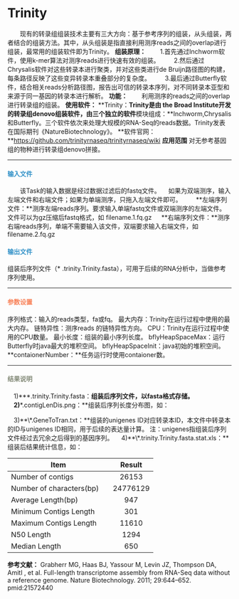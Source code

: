 # Trinity
　　现有的转录组组装技术主要有三大方向：基于参考序列的组装，从头组装，两者结合的组装方法。其中，从头组装是指直接利用测序reads之间的overlap进行组装，最常用的组装软件即为Trinity。
**组装原理：**
　　1.首先通过Inchworm软件，使用k-mer算法对测序reads进行快速有效的组装。
　　2.然后通过Chrysalis软件对这些转录本进行聚类，并对这些类进行de Bruijn路径图的构建，每条路径反映了这些变异转录本重叠部分的复杂度。
　　3.最后通过Butterfly软件，结合相关reads分析路径图，报告出可信的转录本序列，对不同转录本亚型和来源于同一基因的转录本进行解析。
**功能：**
　　利用测序的reads之间的overlap进行转录组的组装。
**使用软件：**
**Trinity：**Trinity是由 the Broad Institute开发的转录组denovo组装软件，由三个独立的软件**模块组成：**Inchworm,Chrysalis和Butterfly。三个软件依次来处理大规模的RNA-Seq的reads数据。Trinity发表在国际期刊《NatureBiotechnology》。
**软件官网：**https://github.com/trinityrnaseq/trinityrnaseq/wiki
**应用范围**
对无参考基因组的物种进行转录组denovo拼接。
****
#### **<i class="fa fa-dot-circle-o" aria-hidden="true" style="color:#3090C7"></i><span style="color:#3090C7"> 输入文件**
　　该Task的输入数据是经过数据过滤后的fastq文件。
　如果为双端测序，输入左端文件和右端文件；如果为单端测序，只拖入左端文件即可。
　　**左端序列文件：**测序左端reads序列。要求输入单端fastq文件或双端测序的左端文件。文件可以为gz压缩后fastq格式，如 filename.1.fq.gz
　  **右端序列文件：**测序右端reads序列，单端不需要输入该文件，双端要求输入右端文件，如filename.2.fq.gz
#### **<i class="fa fa-dot-circle-o" aria-hidden="true" style="color:#3090C7"></i><span style="color:#3090C7"> 输出文件**
组装后序列文件（\* .trinity.Trinity.fasta），可用于后续的RNA分析中，当做参考序列使用。
****
#### **<i class="fa fa-cog" aria-hidden="true" style="color:#F88158"></i> <span style="color:#F88158">参数设置**
<label id='seqType'>序列格式：</label>输入的reads类型，fa或fq。
<label id='max_memory'>最大内存：</label>Trinity在运行过程中使用的最大内存。
<label id='SS_lib_type'>链特异性：</label>测序reads 的链特异性方向。
<label id='thread'>CPU：</label>Trinity在运行过程中使用的CPU数量。
<label id='min_contig_length'>最小长度：</label>组装的最小序列长度。
<label id='bflyHeapSpaceMax'>bflyHeapSpaceMax：</label>运行Butterfly时java最大的堆积空间。
<label id='bflyHeapSpaceInit'>bflyHeapSpaceInit：</label>java初始的堆积空间。 
**contaionerNumber：**任务运行时使用contaioner数。


****
#### **<i class="fa fa-file-text" aria-hidden="true" style="color:#848b79"></i><span style="color:#848b79"> 结果说明**
　1)**\*.trinity.Trinity.fasta：**组装后序列文件，以fasta格式存储。
　2)**\*.contigLenDis.png：**组装后序列长度分布图，如：
<div style="text-align:center">
<img data-src="1.png" width="600px"  ></img>
</div>
　3)**\*.GeneToTran.txt：**组装的unigenes ID对应转录本ID，本文件中转录本的ID与unigenes ID相同，用于后续的表达量计算。
注：unigenes指组装后序列文件经过去冗余之后得到的基因序列。
　4)**\*.trinity.Trinity.fasta.stat.xls：**组装后结果统计信息，如：
 
 | Item       |  Result  |
| -------- |  :----: |
|Number of contigs  |  26153 |
|Number of characters(bp)  | 24776129|
| Average Length(bp)  | 947|
|Minimum Contigs Length  　|301|
|Maximum Contigs Length  　|11610|
|N50 Length      |1294　|　
|Median Length      |650　|　
**参考文献：**
Grabherr MG, Haas BJ, Yassour M, Levin JZ, Thompson DA, AmitI , et al. Full-length transcriptome assembly from RNA-Seq data without a reference genome. Nature Biotechnology. 2011; 29:644–652. pmid:21572440
